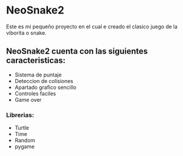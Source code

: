 # NeoSnake2

Este es mi pequeño proyecto en el cual e creado el clasico juego de la viborita o snake.

## NeoSnake2 cuenta con las siguientes caracteristicas:
- Sistema de puntaje
- Deteccion de colisiones
- Apartado grafico sencillo
- Controles faciles
- Game over

### Librerias:
- Turtle
- Time
- Random
- pygame
